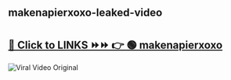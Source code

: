 
 ## makenapierxoxo-leaked-video 

# <h2><a href="https://clipsfans.com/makenapierxoxo&ref=git">🔗 Click to LINKS ⏩⏩ 👉 🟢 makenapierxoxo </a></h2>

<a href="https://clipsfans.com/makenapierxoxo&ref=git" rel="nofollow" data-target="animated-image.originalLink"><img src="https://i.ibb.co.com/xMMVF88/686577567.gif" alt="Viral Video Original" style="max-width: 100%; display: inline-block;" data-target="animated-image.originalImage"></a>
